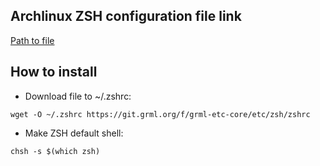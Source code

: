 ## Archlinux ZSH configuration file link
[Path to file](https://git.grml.org/?p=grml-etc-core.git;a=blob_plain;f=etc/zsh/zshrc;hb=HEAD)
## How to install
* Download file to ~/.zshrc:
```
wget -O ~/.zshrc https://git.grml.org/f/grml-etc-core/etc/zsh/zshrc
```
* Make ZSH default shell:
```
chsh -s $(which zsh)
```
